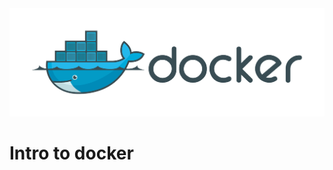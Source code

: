 <img src="https://raw.githubusercontent.com/Abdessalam98/intro-to-docker/master/docker.png" width="760" alt="docker">

# Intro to docker

